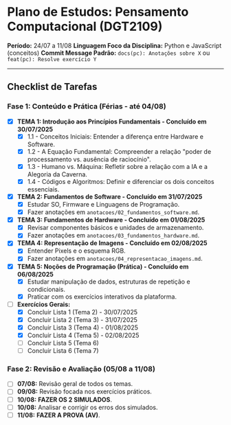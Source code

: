 # Plano de Estudos: Pensamento Computacional (DGT2109)

**Período:** 24/07 a 11/08
**Linguagem Foco da Disciplina:** Python e JavaScript (conceitos)
**Commit Message Padrão:** `docs(pc): Anotações sobre X` ou `feat(pc): Resolve exercício Y`

---

## Checklist de Tarefas

### Fase 1: Conteúdo e Prática (Férias - até 04/08)

- [x] **TEMA 1: Introdução aos Princípios Fundamentais - Concluído em 30/07/2025**
  - [x] 1.1 - Conceitos Iniciais: Entender a diferença entre Hardware e Software.
  - [x] 1.2 - A Equação Fundamental: Compreender a relação "poder de processamento vs. ausência de raciocínio".
  - [x] 1.3 - Humano vs. Máquina: Refletir sobre a relação com a IA e a Alegoria da Caverna.
  - [x] 1.4 - Códigos e Algoritmos: Definir e diferenciar os dois conceitos essenciais.

- [x] **TEMA 2: Fundamentos de Software - Concluído em 31/07/2025**
  - [x] Estudar SO, Firmware e Linguagens de Programação.
  - [x] Fazer anotações em `anotacoes/02_fundamentos_software.md`.

- [x] **TEMA 3: Fundamentos de Hardware - Concluído em 01/08/2025**
  - [x] Revisar componentes básicos e unidades de armazenamento.
  - [x] Fazer anotações em `anotacoes/03_fundamentos_hardware.md`.

- [x] **TEMA 4: Representação de Imagens - Concluído em 02/08/2025**
  - [x] Entender Pixels e o esquema RGB.
  - [x] Fazer anotações em `anotacoes/04_representacao_imagens.md`.

- [x] **TEMA 5: Noções de Programação (Prática) - Concluído em 06/08/2025**
  - [x] Estudar manipulação de dados, estruturas de repetição e condicionais.
  - [x] Praticar com os exercícios interativos da plataforma.

- [ ] **Exercícios Gerais:**
  - [x] Concluir Lista 1 (Tema 2) - 30/07/2025
  - [x] Concluir Lista 2 (Tema 3) - 31/07/2025
  - [x] Concluir Lista 3 (Tema 4) - 01/08/2025
  - [x] Concluir Lista 4 (Tema 5) - 02/08/2025
  - [ ] Concluir Lista 5 (Tema 6)
  - [ ] Concluir Lista 6 (Tema 7)

### Fase 2: Revisão e Avaliação (05/08 a 11/08)
- [ ] **07/08:** Revisão geral de todos os temas.
- [ ] **09/08:** Revisão focada nos exercícios práticos.
- [ ] **10/08:** **FAZER OS 2 SIMULADOS**.
- [ ] **10/08:** Analisar e corrigir os erros dos simulados.
- [ ] **11/08:** **FAZER A PROVA (AV)**.